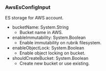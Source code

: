 ### AwsEsConfigInput
ES storage for AWS account.

- bucketName: System.String
  - Bucket name in AWS.
- enableImmutability: System.Boolean
  - Enable immutability on rubrik filesystem.
- enableObjectLock: System.Boolean
  - Enable object locking on bucket.
- shouldCreateBucket: System.Boolean
  - Create new bucket or use existing.
